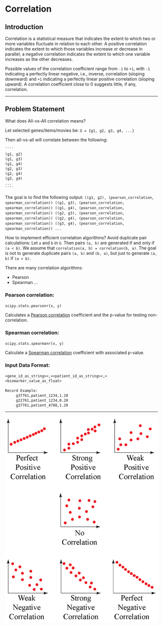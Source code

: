 # Correlation

## Introduction

Correlation is a statistical measure that indicates the extent to which 
two or more variables fluctuate in relation to each other. A positive 
correlation indicates the extent to which those variables increase or 
decrease in parallel; a negative correlation indicates the extent to which 
one variable increases as the other decreases.

Possible values of the correlation coefficient range from `-1` to `+1`, 
with `-1` indicating a perfectly linear negative, i.e., inverse, correlation 
(sloping downward) and `+1` indicating a perfectly linear positive correlation 
(sloping upward). A correlation coefficient close to 0 suggests little, if any, 
correlation.

-----

## Problem Statement

What does All-vs-All correlation means?

Let selected genes/items/movies be: `G = {g1, g2, g3, g4, ...}`
 
Then all-vs-all will correlate between the following:

    ````
    (g1, g2)
    (g1, g3)
    (g1, g4)
    (g2, g3)
    (g2, g4)
    (g3, g4)
    ...
    ````

The goal is to find the following output:
    ````
    ((g1, g2), (pearson_correlation, spearman_correlation))
    ((g1, g3), (pearson_correlation, spearman_correlation))
    ((g1, g4), (pearson_correlation, spearman_correlation))
    ((g2, g3), (pearson_correlation, spearman_correlation))
    ((g2, g4), (pearson_correlation, spearman_correlation))
    ((g3, g4), (pearson_correlation, spearman_correlation))
    ...
    ````


How to implement efficient correlation algorithms? 
Avoid duplicate pair calculations: Let `a` and `b` in `G`.
Then pairs `(a, b)` are generated if and only if `(a < b)`.
We assume that `correlation(a, b) = correlation(b, a)`.
The goal is not to generate duplicate pairs `(a, b)` and `(b, a)`,
but just to generate `(a, b)` if `(a < b)`.

There are many correlation algorithms: 

* Pearson
* Spearman
    ...
    
### Pearson correlation:

`scipy.stats.pearsonr(x, y)`

Calculates a [Pearson correlation](https://docs.scipy.org/doc/scipy/reference/generated/scipy.stats.pearsonr.html) 
coefficient and the p-value for testing non-correlation.
     

### Spearman correlation:

`scipy.stats.spearmanr(x, y)`

Calculate a [Spearman correlation](https://docs.scipy.org/doc/scipy/reference/generated/scipy.stats.spearmanr.html) 
coefficient with associated p-value.


### Input Data Format:

    <gene_id_as_string><,><patient_id_as_string><,><biomarker_value_as_float>

    Record Example:
         g37761,patient_1234,1.28
         g22761,patient_1234,0.28
         g37761,patient_4788,1.20

-----

![K-mer](https://github.com/mahmoudparsian/data-algorithms-with-spark/blob/master/images/correlation-coefficient.png)